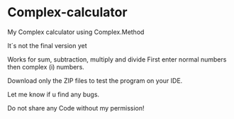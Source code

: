 # Complex-calculator
My Complex calculator using Complex.Method

It´s not the final version yet

Works for sum, subtraction, multiply and divide
First enter normal numbers
then complex (i) numbers.

Download only the ZIP files to test the program on your IDE.

Let me know if u find any bugs.

Do not share any Code without my permission!
